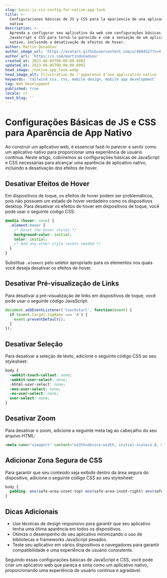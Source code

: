 ```yaml
---
slug: basic-js-css-config-for-native-app-look
title: >-
  Configuraciones básicas de JS y CSS para la apariencia de una aplicación
  nativa
description: >-
  Aprenda a configurar seu aplicativo da web com configurações básicas de
  JavaScript e CSS para torná-lo parecido e com a sensação de um aplicativo
  nativo, incluindo a desativação de efeitos de hover.
author: Martin Donadieu
author_image_url: 'https://avatars.githubusercontent.com/u/4084527?v=4'
author_url: 'https://x.com/martindonadieu'
created_at: 2023-06-05T00:00:00.000Z
updated_at: 2023-06-05T00:00:00.000Z
head_image: /native_app_look.webp
head_image_alt: Illustration de l'apparence d'une application native
keywords: 'tailwind css, css, mobile design, mobile app development'
tag: Web Development
published: true
locale: it
next_blog: ''
---
```

# Configurações Básicas de JS e CSS para Aparência de App Nativo

Ao construir um aplicativo web, é essencial fazê-lo parecer e sentir como um aplicativo nativo para proporcionar uma experiência de usuário contínua. Neste artigo, cobriremos as configurações básicas de JavaScript e CSS necessárias para alcançar uma aparência de aplicativo nativo, incluindo a desativação dos efeitos de hover.

## Desativar Efeitos de Hover

Em dispositivos de toque, os efeitos de hover podem ser problemáticos, pois não possuem um estado de hover verdadeiro como os dispositivos desktop. Para desativar os efeitos de hover em dispositivos de toque, você pode usar o seguinte código CSS:

```css
@media (hover: none) {
  .element:hover {
    /* Reset the hover styles */
    background-color: initial;
    color: initial;
    /* Add any other style resets needed */
  }
}
```

Substitua `.element` pelo seletor apropriado para os elementos nos quais você deseja desativar os efeitos de hover.

## Desativar Pré-visualização de Links

Para desativar a pré-visualização de links em dispositivos de toque, você pode usar o seguinte código JavaScript:

```javascript
document.addEventListener('touchstart', function(event) {
  if (event.target.tagName === 'A') {
    event.preventDefault();
  }
});
```

## Desativar Seleção

Para desativar a seleção de texto, adicione o seguinte código CSS ao seu stylesheet:

```css
body {
  -webkit-touch-callout: none;
  -webkit-user-select: none;
  -khtml-user-select: none;
  -moz-user-select: none;
  -ms-user-select: none;
  user-select: none;
}
```

## Desativar Zoom

Para desativar o zoom, adicione a seguinte meta tag ao cabeçalho do seu arquivo HTML:

```html
<meta name="viewport" content="width=device-width, initial-scale=1.0, maximum-scale=1.0, user-scalable=no">
```

## Adicionar Zona Segura de CSS

Para garantir que seu conteúdo seja exibido dentro da área segura do dispositivo, adicione o seguinte código CSS ao seu stylesheet:

```css
body {
  padding: env(safe-area-inset-top) env(safe-area-inset-right) env(safe-area-inset-bottom) env(safe-area-inset-left);
}
```

## Dicas Adicionais

- Use técnicas de design responsivo para garantir que seu aplicativo tenha uma ótima aparência em todos os dispositivos.
- Otimize o desempenho do seu aplicativo minimizando o uso de bibliotecas e frameworks JavaScript pesados.
- Teste seu aplicativo em vários dispositivos e navegadores para garantir compatibilidade e uma experiência de usuário consistente.

Seguindo essas configurações básicas de JavaScript e CSS, você pode criar um aplicativo web que pareça e sinta como um aplicativo nativo, proporcionando uma experiência de usuário contínua e agradável.

